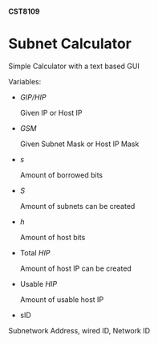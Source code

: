 #### CST8109
# Subnet Calculator
Simple Calculator with a text based GUI

Variables:
* _GIP/HIP_

  Given IP or Host IP

* _GSM_

  Given Subnet Mask or Host IP Mask

* _s_

  Amount of borrowed bits

* _S_

  Amount of subnets can be created

* _h_

  Amount of host bits

* Total _HIP_

  Amount of host IP can be created

* Usable _HIP_

  Amount of usable host IP

* sID

 Subnetwork Address, wired ID, Network ID


